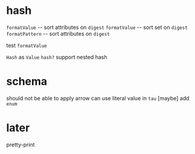 # hash

`formatValue` -- sort attributes on `digest`
`formatValue` -- sort set on `digest`
`formatPattern` -- sort attributes on `digest`

test `formatValue`

`Hash` as `Value`
`hash?`
support nested hash

# schema

should not be able to apply arrow
can use literal value in `tau`
[maybe] add `enum`

# later

pretty-print
